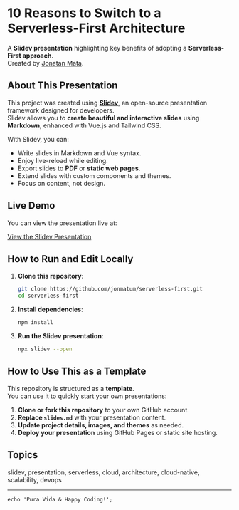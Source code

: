 # 10 Reasons to Switch to a Serverless-First Architecture

A **Slidev presentation** highlighting key benefits of adopting a **Serverless-First approach**.  
Created by [Jonatan Mata](https://jonmatum.dev).

## About This Presentation

This project was created using **[Slidev](https://sli.dev/)**, an open-source presentation framework designed for developers.  
Slidev allows you to **create beautiful and interactive slides** using **Markdown**, enhanced with Vue.js and Tailwind CSS.

With Slidev, you can:

- Write slides in Markdown and Vue syntax.
- Enjoy live-reload while editing.
- Export slides to **PDF** or **static web pages**.
- Extend slides with custom components and themes.
- Focus on content, not design.

## Live Demo

You can view the presentation live at:

[View the Slidev Presentation](https://jonmatum.github.io/serverless-first/)

## How to Run and Edit Locally

1. **Clone this repository**:
   ```bash
   git clone https://github.com/jonmatum/serverless-first.git
   cd serverless-first
   ```
2. **Install dependencies**:
   ```bash
   npm install
   ```
3. **Run the Slidev presentation**:
   ```bash
   npx slidev --open
   ```

## How to Use This as a Template

This repository is structured as a **template**.  
You can use it to quickly start your own presentations:

1. **Clone or fork this repository** to your own GitHub account.
2. **Replace `slides.md`** with your presentation content.
3. **Update project details, images, and themes** as needed.
4. **Deploy your presentation** using GitHub Pages or static site hosting.

## Topics

slidev, presentation, serverless, cloud, architecture, cloud-native, scalability, devops

---

```shell
echo 'Pura Vida & Happy Coding!';
```
